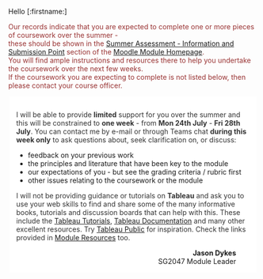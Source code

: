 Hello [:firstname:]

  <p style="color:#933">
    Our records indicate that you are expected to complete one or more pieces of coursework over the summer -<br/>these should be shown in the <a href="https://moodle.city.ac.uk/course/view.php?id=45842#section-23">Summer Assessment - Information and Submission Point</a> section of the <a href="https://moodle.city.ac.uk/course/view.php?id=45842">Moodle Module Homepage</a>. <br/>You will find ample instructions and resources there to help you undertake the coursework over the next few weeks.<br/>If the coursework you are expecting to complete is not listed below, then please contact your course officer.
  </p>
</div>
<div style="background-color:#ffffff; padding:1em; margin:2px; border:0px solid #ddd">
  <p style="color:#333">I will be able to provide <b>limited</b> support for you over the summer and this will be constrained to <b>one week</b> - from <b>Mon 24th July</b> -  <b>Fri 28th July</b>. You can contact me by e-mail or through Teams chat <b>during this week only</b> to ask questions about, seek clarification on, or discuss:
  </p>
  <ul>
    <li>feedback on your previous work</li>
    <li>the principles and literature that have been key to the module</li>
    <li>our expectations of you - but see the grading criteria / rubric first</li>
    <li>other issues relating to the coursework or the module</li>
  </ul>
  <p></p>
  <p style="color:#333">I will not be providing guidance or tutorials on <b>Tableau</b> and ask you to use your web skills to find and share some of the many informative books, tutorials and discussion boards that can help with this.
These include the <a href="https://www.tableau.com/learn/training">Tableau Tutorials</a>, <a href="https://www.tutorialspoint.com/tableau/index.htm">Tableau Documentation</a> and many other excellent resources.
Try <a href="https://public.tableau.com/en-us/s/gallery">Tableau Public</a> for inspiration.
Check the links provided in <a href="https://moodle.city.ac.uk/course/view.php?id=45842#section-2">Module Resources</a> too.
  </p>
  <div style="text-align:right; padding-right:2em"><b>Jason Dykes</b><br/>SG2047 Module Leader
  </div>

